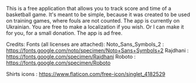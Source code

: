 This is a free application that allows you to track score and time of a basketball game.
It's meant to be simple, because it was created to be used on training games, where fouls are not counted.
The app is currently on Ukrainian. You are free to make a localization if you wish. Or I can make it for you, for a small donation.
The app is ad free.


Credits:
Fonts (all licenses are attached):
Noto_Sans_Symbols_2 : https://fonts.google.com/noto/specimen/Noto+Sans+Symbols+2
Rajdhani : https://fonts.google.com/specimen/Rajdhani
Roboto : https://fonts.google.com/specimen/Roboto

Shirts icons : https://www.flaticon.com/free-icon/singlet_4182529
